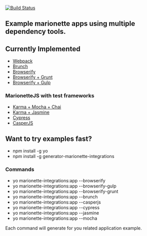 [![Build Status](https://travis-ci.org/marionettejs/marionette-integrations.svg?branch=master)](https://travis-ci.org/marionettejs/marionette-integrations)

Example marionette apps using multiple dependency tools.
-----

## Currently Implemented
  * [Webpack](/webpack)
  * [Brunch](/brunch)
  * [Browserify](/browserify)
  * [Browserify + Grunt](/browserify-grunt)
  * [Browserify + Gulp](/browserify-gulp)

### MarionetteJS with test frameworks
 * [Karma + Mocha + Chai](/mocha)
 * [Karma + Jasmine](/jasmine)
 * [Cypress](/cypress)
 * [CasperJS](/casperjs)


## Want to try examples fast?

 * npm install -g yo
 * npm install -g generator-marionette-integrations

 ### Commands

 * yo marionette-integrations:app --browserify
 * yo marionette-integrations:app --browserify-gulp
 * yo marionette-integrations:app --browserify-grunt
 * yo marionette-integrations:app --brunch
 * yo marionette-integrations:app --casperjs
 * yo marionette-integrations:app --cypress
 * yo marionette-integrations:app --jasmine
 * yo marionette-integrations:app --mocha

Each command will generate for you related application example.